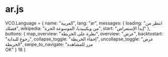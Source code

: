 # ar.js
VCO.Language = {
    name:                   "العربية",
    lang:                   "ar",
    messages: {
        loading:            "انتظر من فضلك",
        wikipedia:          "من ويكيبيديا، الموسوعة الحرة",
        start:              "إبدأ الإستعراض"
    },
    buttons: {
        map_overview:       "نظرة على الخريطة",
        overview:           "عرض",
        backtostart:        "رجوع للبداية",
        collapse_toggle:    "إخفاء الخريطة",
        uncollapse_toggle:  "عرض الخريطة",
            swipe_to_navigate: "مرر للمشاهدة<br><span class='vco-button'>OK</span>"
    }
18
}

